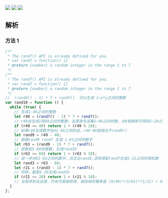 ![](https://output66.oss-cn-beijing.aliyuncs.com/img/20220227093032.png)
![](https://output66.oss-cn-beijing.aliyuncs.com/img/20220227093048.png)
![](https://output66.oss-cn-beijing.aliyuncs.com/img/20220227095829.png)

## 解析

### 方法 1

```js
/**
 * The rand7() API is already defined for you.
 * var rand7 = function() {}
 * @return {number} a random integer in the range 1 to 7
 */
/**
 * The rand7() API is already defined for you.
 * var rand7 = function() {}
 * @return {number} a random integer in the range 1 to 7
 */
//  (randX() - 1) * Y + randY()  可以生成 1~x*y之间的整数
var rand10 = function () {
  while (true) {
    // 生成1-49之间的整数
    let r49 = (rand7() - 1) * 7 + rand7();
    // r49会生成1到49之间的整数，这里首先采集1~40之间的数，对4取模即可得到1~10之间的数字
    if (r49 <= 40) return 1 + (r49 % 10);
    // 如果r49生成数字在41-49之间的话，r49-40就相当于rand9()
    let rand9 = r49 - 40;
    // 根据rand9 rand7 生成 1-63之间的数字
    let r63 = (rand9 - 1) * 7 + rand7();
    // 获取到1-60的整数，生成rand10
    if (r63 <= 60) return 1 + (r63 % 10);
    // 进一步对61-63之间的数字，派生出rand3,进而搭配rand7生成1-21之间的随机数
    let rand3 = r63 - 60;
    let r21 = (rand3 - 1) * 7 + rand7();
    // 同样，截取1-20生成rand10
    if (r21 <= 20) return 1 + (r21 % 10);
    // 当程序到达这里，仍有可能被拒绝，被拒绝的概率是 (9/49)*(3/63)*(1/21) < 0.04%
  }
};
```
